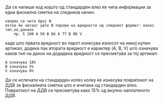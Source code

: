 Да се напише код којшто од стандарден влез ќе чита информации за една фискална сметка на следниов начин:

    напрво се чита број N
    потоа ќе читаат уште N парови на вредности од следниот формат: износ тип_на_данаок
        пр. 5 100 А 50 B 66 A 77 B 88 V

каде што првата вредност во парот изнесува износот на некој купен артикал, додека пак втората вредност е карактер (A, B, V) што означува каков тип на данок на додадена вредност се пресметува за тој артикал:

    А означува 18%
    B означува 5%
    V означува 0%

Да се испечати на стандарден излез колку ќе изнесува повратокот на ДДВ за фискалната сметка што е вчитана од стандарден влез. Повратокот на ДДВ се пресметува како 15% од вкупно наплатеното ДДВ.